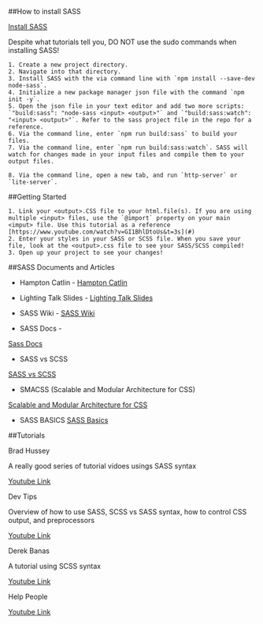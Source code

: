 ##How to install SASS

[Install SASS](https://sass-lang.com/install)

Despite what tutorials tell you, DO NOT use the sudo commands when installing SASS!


    1. Create a new project directory.
    2. Navigate into that directory.
    3. Install SASS with the via command line with `npm install --save-dev node-sass`.
    4. Initialize a new package manager json file with the command `npm init -y`.
    5. Open the json file in your text editor and add two more scripts: `"build:sass": "node-sass <input> <output>"` and `"build:sass:watch": "<input> <output>"`. Refer to the sass project file in the repo for a reference.
    6. Via the command line, enter `npm run build:sass` to build your files.
    7. Via the command line, enter `npm run build:sass:watch`. SASS will watch for changes made in your input files and compile them to your output files.
    
    8. Via the command line, open a new tab, and run `http-server` or `lite-server`.


##Getting Started

    1. Link your <output>.CSS file to your html.file(s). If you are using multiple <input> files, use the `@import` property on your main <imput> file. Use this tutorial as a reference [https://www.youtube.com/watch?v=GI1BhlDtoUs&t=3s](#)
    2. Enter your styles in your SASS or SCSS file. When you save your file, look at the <output>.css file to see your SASS/SCSS compiled!
    3. Open up your project to see your changes!

##SASS Documents and Articles
- Hampton Catlin - 
[Hampton Catlin](http://hamptoncatlin.com/)

- Lighting Talk Slides -
[Lighting Talk Slides](https://docs.google.com/presentation/d/15-HS_Ek4_XJo7qa5cZMzrz27J4_V-BT3oDEytiqZ8AM/edit?usp=sharing)

- SASS Wiki -
[SASS Wiki](https://en.wikipedia.org/wiki/Sass_(stylesheet_language))

- SASS Docs -

[Sass Docs](https://sass-lang.com/)

- SASS vs SCSS

[SASS vs SCSS](http://www.thesassway.com/editorial/sass-vs-scss-which-syntax-is-better)

- SMACSS (Scalable and Modular Architecture for CSS)

[Scalable and Modular Architecture for CSS](https://smacss.com/)

- SASS BASICS
[SASS Basics](https://sass-lang.com/guide)

##Tutorials

Brad Hussey

A really good series of tutorial vidoes usings SASS syntax

[Youtube Link](https://www.youtube.com/watch?v=aFWhf2wjJYo&list=PLUoqTnNH-2XxOt7UsKlTqbfrA2ucGosCR)

Dev Tips

Overview of how to use SASS, SCSS vs SASS syntax, how to control CSS output, and preprocessors

[Youtube Link](https://www.youtube.com/watch?v=1XmUUa_pWw8&list=PLqGj3iMvMa4LE0uTAwo9wIFQYuGhIu7Gw)

Derek Banas

A tutorial using SCSS syntax

[Youtube Link](https://www.youtube.com/watch?v=wz3kElLbEHE)

Help People

[Youtube Link](https://www.youtube.com/watch?v=P1G4_zxOxtk&t=17s)